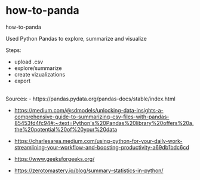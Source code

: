 # how-to-panda
how-to-panda

Used Python Pandas to explore, summarize and visualize

Steps:
- upload .csv
- explore/summarize
- create vizualizations
- export

<br>
Sources:
- https://pandas.pydata.org/pandas-docs/stable/index.html

- https://medium.com/@sdmodels/unlocking-data-insights-a-comprehensive-guide-to-summarizing-csv-files-with-pandas-85453fd4fc94#:~:text=Python's%20Pandas%20library%20offers%20a,the%20potential%20of%20your%20data

- https://charlesarea.medium.com/using-python-for-your-daily-work-streamlining-your-workflow-and-boosting-productivity-a69db1bdc6cd

- https://www.geeksforgeeks.org/

- https://zerotomastery.io/blog/summary-statistics-in-python/
